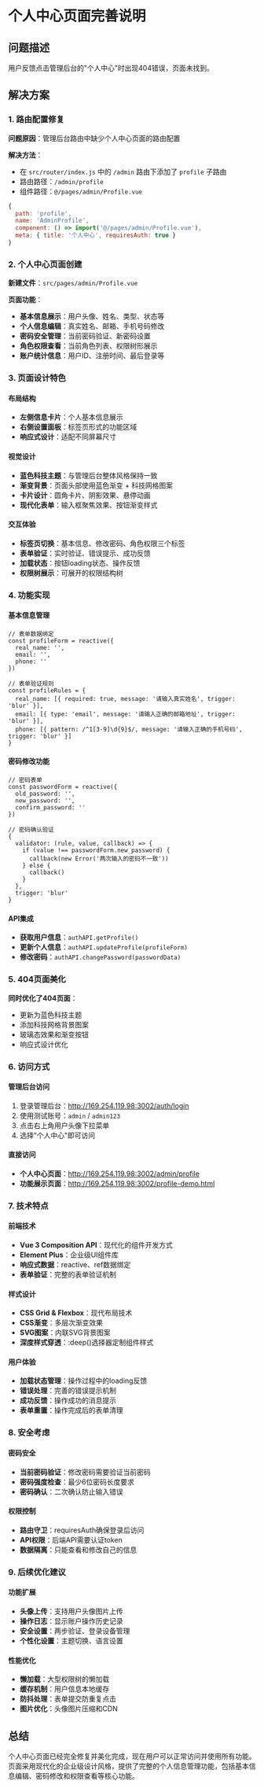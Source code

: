 # 个人中心页面完善说明

## 问题描述
用户反馈点击管理后台的"个人中心"时出现404错误，页面未找到。

## 解决方案

### 1. 路由配置修复
**问题原因**：管理后台路由中缺少个人中心页面的路由配置

**解决方法**：
- 在 `src/router/index.js` 中的 `/admin` 路由下添加了 `profile` 子路由
- 路由路径：`/admin/profile`
- 组件路径：`@/pages/admin/Profile.vue`

```javascript
{
  path: 'profile',
  name: 'AdminProfile',
  component: () => import('@/pages/admin/Profile.vue'),
  meta: { title: '个人中心', requiresAuth: true }
}
```

### 2. 个人中心页面创建
**新建文件**：`src/pages/admin/Profile.vue`

**页面功能**：
- **基本信息展示**：用户头像、姓名、类型、状态等
- **个人信息编辑**：真实姓名、邮箱、手机号码修改
- **密码安全管理**：当前密码验证、新密码设置
- **角色权限查看**：当前角色列表、权限树形展示
- **账户统计信息**：用户ID、注册时间、最后登录等

### 3. 页面设计特色

#### 布局结构
- **左侧信息卡片**：个人基本信息展示
- **右侧设置面板**：标签页形式的功能区域
- **响应式设计**：适配不同屏幕尺寸

#### 视觉设计
- **蓝色科技主题**：与管理后台整体风格保持一致
- **渐变背景**：页面头部使用蓝色渐变 + 科技网格图案
- **卡片设计**：圆角卡片、阴影效果、悬停动画
- **现代化表单**：输入框聚焦效果、按钮渐变样式

#### 交互体验
- **标签页切换**：基本信息、修改密码、角色权限三个标签
- **表单验证**：实时验证、错误提示、成功反馈
- **加载状态**：按钮loading状态、操作反馈
- **权限树展示**：可展开的权限结构树

### 4. 功能实现

#### 基本信息管理
```vue
// 表单数据绑定
const profileForm = reactive({
  real_name: '',
  email: '',
  phone: ''
})

// 表单验证规则
const profileRules = {
  real_name: [{ required: true, message: '请输入真实姓名', trigger: 'blur' }],
  email: [{ type: 'email', message: '请输入正确的邮箱地址', trigger: 'blur' }],
  phone: [{ pattern: /^1[3-9]\d{9}$/, message: '请输入正确的手机号码', trigger: 'blur' }]
}
```

#### 密码修改功能
```vue
// 密码表单
const passwordForm = reactive({
  old_password: '',
  new_password: '',
  confirm_password: ''
})

// 密码确认验证
{
  validator: (rule, value, callback) => {
    if (value !== passwordForm.new_password) {
      callback(new Error('两次输入的密码不一致'))
    } else {
      callback()
    }
  },
  trigger: 'blur'
}
```

#### API集成
- **获取用户信息**：`authAPI.getProfile()`
- **更新个人信息**：`authAPI.updateProfile(profileForm)`
- **修改密码**：`authAPI.changePassword(passwordData)`

### 5. 404页面美化
**同时优化了404页面**：
- 更新为蓝色科技主题
- 添加科技网格背景图案
- 玻璃态效果和渐变按钮
- 响应式设计优化

### 6. 访问方式

#### 管理后台访问
1. 登录管理后台：http://169.254.119.98:3002/auth/login
2. 使用测试账号：`admin` / `admin123`
3. 点击右上角用户头像下拉菜单
4. 选择"个人中心"即可访问

#### 直接访问
- **个人中心页面**：http://169.254.119.98:3002/admin/profile
- **功能展示页面**：http://169.254.119.98:3002/profile-demo.html

### 7. 技术特点

#### 前端技术
- **Vue 3 Composition API**：现代化的组件开发方式
- **Element Plus**：企业级UI组件库
- **响应式数据**：reactive、ref数据绑定
- **表单验证**：完整的表单验证机制

#### 样式设计
- **CSS Grid & Flexbox**：现代布局技术
- **CSS渐变**：多层次渐变效果
- **SVG图案**：内联SVG背景图案
- **深度样式穿透**：:deep()选择器定制组件样式

#### 用户体验
- **加载状态管理**：操作过程中的loading反馈
- **错误处理**：完善的错误提示机制
- **成功反馈**：操作成功的消息提示
- **表单重置**：操作完成后的表单清理

### 8. 安全考虑

#### 密码安全
- **当前密码验证**：修改密码需要验证当前密码
- **密码强度检查**：最少6位密码长度要求
- **密码确认**：二次确认防止输入错误

#### 权限控制
- **路由守卫**：requiresAuth确保登录后访问
- **API权限**：后端API需要认证token
- **数据隔离**：只能查看和修改自己的信息

### 9. 后续优化建议

#### 功能扩展
- **头像上传**：支持用户头像图片上传
- **操作日志**：显示账户操作历史记录
- **安全设置**：两步验证、登录设备管理
- **个性化设置**：主题切换、语言设置

#### 性能优化
- **懒加载**：大型权限树的懒加载
- **缓存机制**：用户信息本地缓存
- **防抖处理**：表单提交防重复点击
- **图片优化**：头像图片压缩和CDN

## 总结
个人中心页面已经完全修复并美化完成，现在用户可以正常访问并使用所有功能。页面采用现代化的企业级设计风格，提供了完整的个人信息管理功能，包括基本信息编辑、密码修改和权限查看等核心功能。
